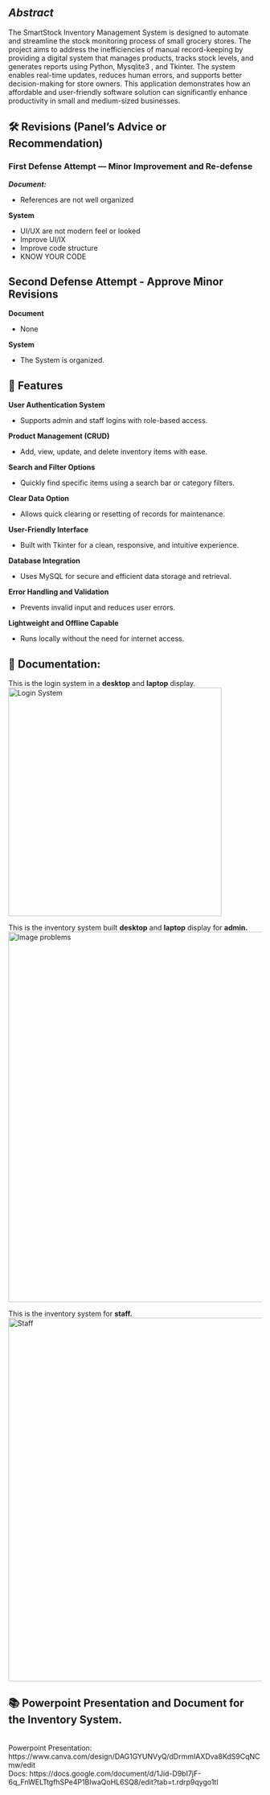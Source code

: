 
## <br> **_Abstract_** <br>
The SmartStock Inventory Management System is designed to automate and streamline the stock monitoring process of small grocery stores. 
The project aims to address the inefficiencies of manual record-keeping by providing a digital system that manages products, tracks stock levels, and generates reports using Python, Mysqlite3 , and Tkinter. 
The system enables real-time updates, reduces human errors, and supports better decision-making for store owners. 
This application demonstrates how an affordable and user-friendly software solution can significantly enhance productivity in small and medium-sized businesses.

## 🛠️ Revisions (Panel’s Advice or Recommendation)
### First Defense Attempt — Minor Improvement and Re-defense
**_Document:_**
- References are not well organized <br>

**System**
- UI/UX are not modern feel or looked
- Improve UI/IX
- Improve code structure
- KNOW YOUR CODE

## Second Defense Attempt - Approve Minor Revisions
**Document**
- None <br>

**System**
- The System is organized.

## 🧩 Features
**User Authentication System**  
- Supports admin and staff logins with role-based access.

 **Product Management (CRUD)**  
- Add, view, update, and delete inventory items with ease.

**Search and Filter Options**  
- Quickly find specific items using a search bar or category filters.

**Clear Data Option**  
- Allows quick clearing or resetting of records for maintenance.

**User-Friendly Interface**  
- Built with Tkinter for a clean, responsive, and intuitive experience.

 **Database Integration**  
- Uses MySQL for secure and efficient data storage and retrieval.

**Error Handling and Validation**  
- Prevents invalid input and reduces user errors.

**Lightweight and Offline Capable**  
- Runs locally without the need for internet access.

## 🧾 Documentation: <br>
This is the login system in a **desktop** and **laptop** display. <br>
<img width="424" height="455" alt="Login System" src="https://github.com/user-attachments/assets/b301b4d9-e9b3-430d-83bd-903f19e7db9b" />

This is the inventory system built **desktop** and **laptop** display for **admin.** <br>
<img width="1105" height="737" alt="Image problems" src="https://github.com/user-attachments/assets/e818b7d1-a179-4bc4-8d7d-73918dc65525" />

This is the inventory system for **staff.** <br>
<img width="1097" height="723" alt="Staff" src="https://github.com/user-attachments/assets/556f2afe-a30f-4b30-90ab-99f135c6386d" />



## 📚 Powerpoint Presentation and Document for the Inventory System.
<br> 
Powerpoint Presentation: https://www.canva.com/design/DAG1GYUNVyQ/dDrmmIAXDva8KdS9CqNCmw/edit 
<br>
Docs: https://docs.google.com/document/d/1Jid-D9bI7jF-6q_FnWELTtgfhSPe4P1BIwaQoHL6SQ8/edit?tab=t.rdrp9qygo1tl 
<br>

